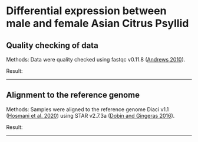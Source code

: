 # Differential expression between male and female Asian Citrus Psyllid


## Quality checking of data
Methods: Data were quality checked using fastqc v0.11.8 ([Andrews 2010](https://www.bioinformatics.babraham.ac.uk/projects/fastqc/)).

Result:


---

## Alignment to the reference genome
Methods: Samples were aligned to the reference genome Diaci v1.1 ([Hosmani et al. 2020](https://www.biorxiv.org/content/10.1101/869685v1)) using STAR v2.7.3a ([Dobin and Gingeras 2016](10.1002/0471250953.bi1114s51.Mapping)).

Result:

---